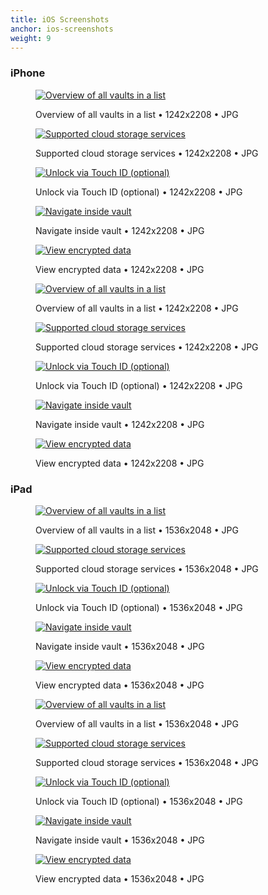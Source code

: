 ```yaml
---
title: iOS Screenshots
anchor: ios-screenshots
weight: 9
---
```

### iPhone

<div class="flex flex-wrap -mx-3">
  <div class="w-full px-3 md:w-1/2 lg:w-1/3">
    <figure class="rounded border border-gray-200 shadow bg-white text-center p-2 mb-8">
      <a href="/presskit/en/iphone-screenshot-1.jpg"><img class="inline-block mb-2" src="/presskit/en/iphone-screenshot-1.jpg" alt="Overview of all vaults in a list"/></a>
      <figcaption>
        <p class="text-sm text-gray-500">Overview of all vaults in a list • 1242x2208 • JPG</p>
      </figcaption>
    </figure>
  </div>
  <div class="w-full px-3 md:w-1/2 lg:w-1/3">
    <figure class="rounded border border-gray-200 shadow bg-white text-center p-2 mb-8">
      <a href="/presskit/en/iphone-screenshot-2.jpg"><img class="inline-block mb-2" src="/presskit/en/iphone-screenshot-2.jpg" alt="Supported cloud storage services"/></a>
      <figcaption>
        <p class="text-sm text-gray-500">Supported cloud storage services • 1242x2208 • JPG</p>
      </figcaption>
    </figure>
  </div>
  <div class="w-full px-3 md:w-1/2 lg:w-1/3">
    <figure class="rounded border border-gray-200 shadow bg-white text-center p-2 mb-8">
      <a href="/presskit/en/iphone-screenshot-3.jpg"><img class="inline-block mb-2" src="/presskit/en/iphone-screenshot-3.jpg" alt="Unlock via Touch ID (optional)"/></a>
      <figcaption>
        <p class="text-sm text-gray-500">Unlock via Touch ID (optional) • 1242x2208 • JPG</p>
      </figcaption>
    </figure>
  </div>
  <div class="w-full px-3 md:w-1/2 lg:w-1/3">
    <figure class="rounded border border-gray-200 shadow bg-white text-center p-2 mb-8">
      <a href="/presskit/en/iphone-screenshot-4.jpg"><img class="inline-block mb-2" src="/presskit/en/iphone-screenshot-4.jpg" alt="Navigate inside vault"/></a>
      <figcaption>
        <p class="text-sm text-gray-500">Navigate inside vault • 1242x2208 • JPG</p>
      </figcaption>
    </figure>
  </div>
  <div class="w-full px-3 md:w-1/2 lg:w-1/3">
    <figure class="rounded border border-gray-200 shadow bg-white text-center p-2 mb-8">
      <a href="/presskit/en/iphone-screenshot-5.jpg"><img class="inline-block mb-2" src="/presskit/en/iphone-screenshot-5.jpg" alt="View encrypted data"/></a>
      <figcaption>
        <p class="text-sm text-gray-500">View encrypted data • 1242x2208 • JPG</p>
      </figcaption>
    </figure>
  </div>
</div>

<div class="flex flex-wrap -mx-3">
  <div class="w-full px-3 md:w-1/2 lg:w-1/3">
    <figure class="rounded border border-gray-200 shadow bg-white text-center p-2 mb-8">
      <a href="/presskit/en/iphone-appstore-screenshot-1.jpg"><img class="inline-block mb-2" src="/presskit/en/iphone-appstore-screenshot-1.jpg" alt="Overview of all vaults in a list"/></a>
      <figcaption>
        <p class="text-sm text-gray-500">Overview of all vaults in a list • 1242x2208 • JPG</p>
      </figcaption>
    </figure>
  </div>
  <div class="w-full px-3 md:w-1/2 lg:w-1/3">
    <figure class="rounded border border-gray-200 shadow bg-white text-center p-2 mb-8">
      <a href="/presskit/en/iphone-appstore-screenshot-2.jpg"><img class="inline-block mb-2" src="/presskit/en/iphone-appstore-screenshot-2.jpg" alt="Supported cloud storage services"/></a>
      <figcaption>
        <p class="text-sm text-gray-500">Supported cloud storage services • 1242x2208 • JPG</p>
      </figcaption>
    </figure>
  </div>
  <div class="w-full px-3 md:w-1/2 lg:w-1/3">
    <figure class="rounded border border-gray-200 shadow bg-white text-center p-2 mb-8">
      <a href="/presskit/en/iphone-appstore-screenshot-3.jpg"><img class="inline-block mb-2" src="/presskit/en/iphone-appstore-screenshot-3.jpg" alt="Unlock via Touch ID (optional)"/></a>
      <figcaption>
        <p class="text-sm text-gray-500">Unlock via Touch ID (optional) • 1242x2208 • JPG</p>
      </figcaption>
    </figure>
  </div>
  <div class="w-full px-3 md:w-1/2 lg:w-1/3">
    <figure class="rounded border border-gray-200 shadow bg-white text-center p-2 mb-8">
      <a href="/presskit/en/iphone-appstore-screenshot-4.jpg"><img class="inline-block mb-2" src="/presskit/en/iphone-appstore-screenshot-4.jpg" alt="Navigate inside vault"/></a>
      <figcaption>
        <p class="text-sm text-gray-500">Navigate inside vault • 1242x2208 • JPG</p>
      </figcaption>
    </figure>
  </div>
  <div class="w-full px-3 md:w-1/2 lg:w-1/3">
    <figure class="rounded border border-gray-200 shadow bg-white text-center p-2 mb-8">
      <a href="/presskit/en/iphone-appstore-screenshot-5.jpg"><img class="inline-block mb-2" src="/presskit/en/iphone-appstore-screenshot-5.jpg" alt="View encrypted data"/></a>
      <figcaption>
        <p class="text-sm text-gray-500">View encrypted data • 1242x2208 • JPG</p>
      </figcaption>
    </figure>
  </div>
</div>

### iPad

<div class="flex flex-wrap -mx-3">
  <div class="w-full px-3 md:w-1/2 lg:w-1/3">
    <figure class="rounded border border-gray-200 shadow bg-white text-center p-2 mb-8">
      <a href="/presskit/en/ipad-screenshot-1.jpg"><img class="inline-block mb-2" src="/presskit/en/ipad-screenshot-1.jpg" alt="Overview of all vaults in a list"/></a>
      <figcaption>
        <p class="text-sm text-gray-500">Overview of all vaults in a list • 1536x2048 • JPG</p>
      </figcaption>
    </figure>
  </div>
  <div class="w-full px-3 md:w-1/2 lg:w-1/3">
    <figure class="rounded border border-gray-200 shadow bg-white text-center p-2 mb-8">
      <a href="/presskit/en/ipad-screenshot-2.jpg"><img class="inline-block mb-2" src="/presskit/en/ipad-screenshot-2.jpg" alt="Supported cloud storage services"/></a>
      <figcaption>
        <p class="text-sm text-gray-500">Supported cloud storage services • 1536x2048 • JPG</p>
      </figcaption>
    </figure>
  </div>
  <div class="w-full px-3 md:w-1/2 lg:w-1/3">
    <figure class="rounded border border-gray-200 shadow bg-white text-center p-2 mb-8">
      <a href="/presskit/en/ipad-screenshot-3.jpg"><img class="inline-block mb-2" src="/presskit/en/ipad-screenshot-3.jpg" alt="Unlock via Touch ID (optional)"/></a>
      <figcaption>
        <p class="text-sm text-gray-500">Unlock via Touch ID (optional) • 1536x2048 • JPG</p>
      </figcaption>
    </figure>
  </div>
  <div class="w-full px-3 md:w-1/2 lg:w-1/3">
    <figure class="rounded border border-gray-200 shadow bg-white text-center p-2 mb-8">
      <a href="/presskit/en/ipad-screenshot-4.jpg"><img class="inline-block mb-2" src="/presskit/en/ipad-screenshot-4.jpg" alt="Navigate inside vault"/></a>
      <figcaption>
        <p class="text-sm text-gray-500">Navigate inside vault • 1536x2048 • JPG</p>
      </figcaption>
    </figure>
  </div>
  <div class="w-full px-3 md:w-1/2 lg:w-1/3">
    <figure class="rounded border border-gray-200 shadow bg-white text-center p-2 mb-8">
      <a href="/presskit/en/ipad-screenshot-5.jpg"><img class="inline-block mb-2" src="/presskit/en/ipad-screenshot-5.jpg" alt="View encrypted data"/></a>
      <figcaption>
        <p class="text-sm text-gray-500">View encrypted data • 1536x2048 • JPG</p>
      </figcaption>
    </figure>
  </div>
</div>

<div class="flex flex-wrap -mx-3">
  <div class="w-full px-3 md:w-1/2 lg:w-1/3">
    <figure class="rounded border border-gray-200 shadow bg-white text-center p-2 mb-8">
      <a href="/presskit/en/ipad-appstore-screenshot-1.jpg"><img class="inline-block mb-2" src="/presskit/en/ipad-appstore-screenshot-1.jpg" alt="Overview of all vaults in a list"/></a>
      <figcaption>
        <p class="text-sm text-gray-500">Overview of all vaults in a list • 1536x2048 • JPG</p>
      </figcaption>
    </figure>
  </div>
  <div class="w-full px-3 md:w-1/2 lg:w-1/3">
    <figure class="rounded border border-gray-200 shadow bg-white text-center p-2 mb-8">
      <a href="/presskit/en/ipad-appstore-screenshot-2.jpg"><img class="inline-block mb-2" src="/presskit/en/ipad-appstore-screenshot-2.jpg" alt="Supported cloud storage services"/></a>
      <figcaption>
        <p class="text-sm text-gray-500">Supported cloud storage services • 1536x2048 • JPG</p>
      </figcaption>
    </figure>
  </div>
  <div class="w-full px-3 md:w-1/2 lg:w-1/3">
    <figure class="rounded border border-gray-200 shadow bg-white text-center p-2 mb-8">
      <a href="/presskit/en/ipad-appstore-screenshot-3.jpg"><img class="inline-block mb-2" src="/presskit/en/ipad-appstore-screenshot-3.jpg" alt="Unlock via Touch ID (optional)"/></a>
      <figcaption>
        <p class="text-sm text-gray-500">Unlock via Touch ID (optional) • 1536x2048 • JPG</p>
      </figcaption>
    </figure>
  </div>
  <div class="w-full px-3 md:w-1/2 lg:w-1/3">
    <figure class="rounded border border-gray-200 shadow bg-white text-center p-2 mb-8">
      <a href="/presskit/en/ipad-appstore-screenshot-4.jpg"><img class="inline-block mb-2" src="/presskit/en/ipad-appstore-screenshot-4.jpg" alt="Navigate inside vault"/></a>
      <figcaption>
        <p class="text-sm text-gray-500">Navigate inside vault • 1536x2048 • JPG</p>
      </figcaption>
    </figure>
  </div>
  <div class="w-full px-3 md:w-1/2 lg:w-1/3">
    <figure class="rounded border border-gray-200 shadow bg-white text-center p-2 mb-8">
      <a href="/presskit/en/ipad-appstore-screenshot-5.jpg"><img class="inline-block mb-2" src="/presskit/en/ipad-appstore-screenshot-5.jpg" alt="View encrypted data"/></a>
      <figcaption>
        <p class="text-sm text-gray-500">View encrypted data • 1536x2048 • JPG</p>
      </figcaption>
    </figure>
  </div>
</div>
